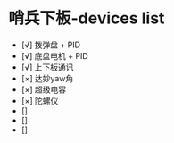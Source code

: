 # 哨兵下板-devices list

- [√] 拨弹盘 + PID
- [√] 底盘电机 + PID
- [√] 上下板通讯
- [×] 达妙yaw角
- [×] 超级电容
- [×] 陀螺仪 
- [] 
- [] 
- [] 